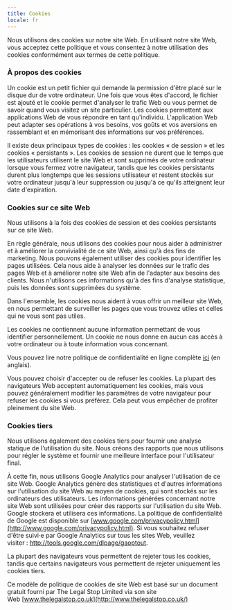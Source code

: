```yaml
---
title: Cookies
locale: fr
---
```

Nous utilisons des cookies sur notre site Web. En utilisant notre site Web, vous acceptez cette politique et vous consentez à notre utilisation des cookies conformément aux termes de cette politique.

### À propos des cookies

Un cookie est un petit fichier qui demande la permission d'être placé sur le disque dur de votre ordinateur. Une fois que vous êtes d'accord, le fichier est ajouté et le cookie permet d'analyser le trafic Web ou vous permet de savoir quand vous visitez un site particulier. Les cookies permettent aux applications Web de vous répondre en tant qu'individu. L'application Web peut adapter ses opérations à vos besoins, vos goûts et vos aversions en rassemblant et en mémorisant des informations sur vos préférences.

Il existe deux principaux types de cookies : les cookies « de session » et les cookies « persistants ». Les cookies de session ne durent que le temps que les utilisateurs utilisent le site Web et sont supprimés de votre ordinateur lorsque vous fermez votre navigateur, tandis que les cookies persistants durent plus longtemps que les sessions utilisateur et restent stockés sur votre ordinateur jusqu'à leur suppression ou jusqu'à ce qu'ils atteignent leur date d'expiration.

### Cookies sur ce site Web

Nous utilisons à la fois des cookies de session et des cookies persistants sur ce site Web.

En règle générale, nous utilisons des cookies pour nous aider à administrer et à améliorer la convivialité de ce site Web, ainsi qu'à des fins de marketing. Nous pouvons également utiliser des cookies pour identifier les pages utilisées. Cela nous aide à analyser les données sur le trafic des pages Web et à améliorer notre site Web afin de l'adapter aux besoins des clients. Nous n'utilisons ces informations qu'à des fins d'analyse statistique, puis les données sont supprimées du système.

Dans l'ensemble, les cookies nous aident à vous offrir un meilleur site Web, en nous permettant de surveiller les pages que vous trouvez utiles et celles qui ne vous sont pas utiles.

Les cookies ne contiennent aucune information permettant de vous identifier personnellement. Un cookie ne nous donne en aucun cas accès à votre ordinateur ou à toute information vous concernant.

Vous pouvez lire notre politique de confidentialité en ligne complète [ici](https://bibleinoneyear.org/privacy-policy) (en anglais).

Vous pouvez choisir d'accepter ou de refuser les cookies. La plupart des navigateurs Web acceptent automatiquement les cookies, mais vous pouvez généralement modifier les paramètres de votre navigateur pour refuser les cookies si vous préférez. Cela peut vous empêcher de profiter pleinement du site Web.

### Cookies tiers

Nous utilisons également des cookies tiers pour fournir une analyse statique de l'utilisation du site. Nous créons des rapports que nous utilisons pour régler le système et fournir une meilleure interface pour l'utilisateur final.

À cette fin, nous utilisons Google Analytics pour analyser l'utilisation de ce site Web. Google Analytics génère des statistiques et d'autres informations sur l'utilisation du site Web au moyen de cookies, qui sont stockés sur les ordinateurs des utilisateurs. Les informations générées concernant notre site Web sont utilisées pour créer des rapports sur l'utilisation du site Web. Google stockera et utilisera ces informations. La politique de confidentialité de Google est disponible sur [www.google.com/privacypolicy.html](http://www.google.com/privacypolicy.html). Si vous souhaitez refuser d'être suivi·e par Google Analytics sur tous les sites Web, veuillez visiter : <http://tools.google.com/dlpage/gaoptout>.

La plupart des navigateurs vous permettent de rejeter tous les cookies, tandis que certains navigateurs vous permettent de rejeter uniquement les cookies tiers.

Ce modèle de politique de cookies de site Web est basé sur un document gratuit fourni par The Legal Stop Limited via son site Web [www.thelegalstop.co.uk](http://www.thelegalstop.co.uk/)